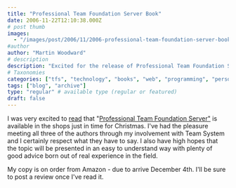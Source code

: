 ```yaml
---
title: "Professional Team Foundation Server Book"
date: 2006-11-22T12:10:38.000Z
# post thumb
images:
  - "/images/post/2006/11/2006-professional-team-foundation-server-book.jpg"
#author
author: "Martin Woodward"
# description
description: "Excited for the release of Professional Team Foundation Server, I anticipate valuable insights from authors I respect, with a review to follow."
# Taxonomies
categories: ["tfs", "technology", "books", "web", "programming", "personal"]
tags: ["blog", "archive"]
type: "regular" # available type (regular or featured)
draft: false
---
```

[](http://www.amazon.co.uk/gp/product/0471919306?ie=UTF8&tag=woodwardwebcom&linkCode=as2&camp=1634&creative=6738&creativeASIN=0471919306)I was very excited to [read](http://teamsystemrocks.com/blogs/mickey_gousset/archive/2006/11/21/1226.aspx) that "[Professional Team Foundation Server"](http://www.amazon.co.uk/gp/product/0471919306?ie=UTF8&tag=woodwardwebcom&linkCode=as2&camp=1634&creative=6738&creativeASIN=0471919306) is available in the shops just in time for Christmas.  I've had the pleasure meeting all three of the authors through my involvement with Team System and I certainly respect what they have to say.  I also have high hopes that the topic will be presented in an easy to understand way with plenty of good advice born out of real experience in the field. 

My copy is on order from Amazon - due to arrive December 4th.  I'll be sure to post a review once I've read it.